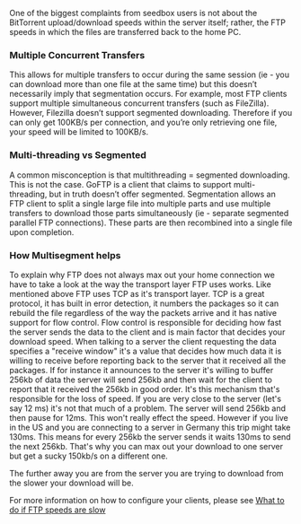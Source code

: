 
One of the biggest complaints from seedbox users is not about the BitTorrent upload/download speeds within the server itself; rather, the FTP speeds in which the files are transferred back to the home PC. 

### Multiple Concurrent Transfers

This allows for multiple transfers to occur during the same session (ie - you can download more than one file at the same time) but this doesn’t necessarily imply that segmentation occurs. For example, most FTP clients support multiple simultaneous concurrent transfers (such as FileZilla). However, Filezilla doesn’t support segmented downloading. Therefore if you can only get 100KB/s per connection, and you’re only retrieving one file, your speed will be limited to 100KB/s.

### Multi-threading vs Segmented

A common misconception is that multithreading = segmented downloading. This is not the case. GoFTP is a client that claims to support multi-threading, but in truth doesn’t offer segmented. Segmentation allows an FTP client to split a single large file into multiple parts and use multiple transfers to download those parts simultaneously (ie - separate segmented parallel FTP connections). These parts are then recombined into a single file upon completion. 

### How Multisegment helps

To explain why FTP does not always max out your home connection we have to take a look at the way the transport layer FTP uses works. Like mentioned above FTP uses TCP as it's transport layer. TCP is a great protocol, it has built in error detection, it numbers the packages so it can rebuild the file regardless of the way the packets arrive and it has native support for flow control. Flow control is responsible for deciding how fast the server sends the data to the client and is main factor that decides your download speed. When talking to a server the client requesting the data specifies a "receive window" it's a value that decides how much data it is willing to receive before reporting back to the server that it received all the packages. If for instance it announces to the server it's willing to buffer 256kb of data the server will send 256kb and then wait for the client to report that it received the 256kb in good order. It's this mechanism that's responsible for the loss of speed. If you are very close to the server (let's say 12 ms) it's not that much of a problem. The server will send 256kb and then pause for 12ms. This won't really effect the speed. However if you live in the US and you are connecting to a server in Germany this trip might take 130ms. This means for every 256kb the server sends it waits 130ms to send the next 256kb. That's why you can max out your download to one server but get a sucky 150kb/s on a different one.

The further away you are from the server you are trying to download from the slower your download will be. 

For more information on how to configure your clients, please see [What to do if FTP speeds are slow](https://www.feralhosting.com/faq/view?question=28)



